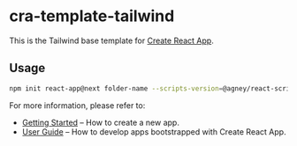 # cra-template-tailwind

This is the Tailwind base template for [Create React App](https://github.com/facebook/create-react-app).

## Usage

```bash
npm init react-app@next folder-name --scripts-version=@agney/react-scripts-tailwind --template=cra-template-tailwind
```

For more information, please refer to:

- [Getting Started](https://create-react-app.dev/docs/getting-started) – How to create a new app.
- [User Guide](https://create-react-app.dev) – How to develop apps bootstrapped with Create React App.
